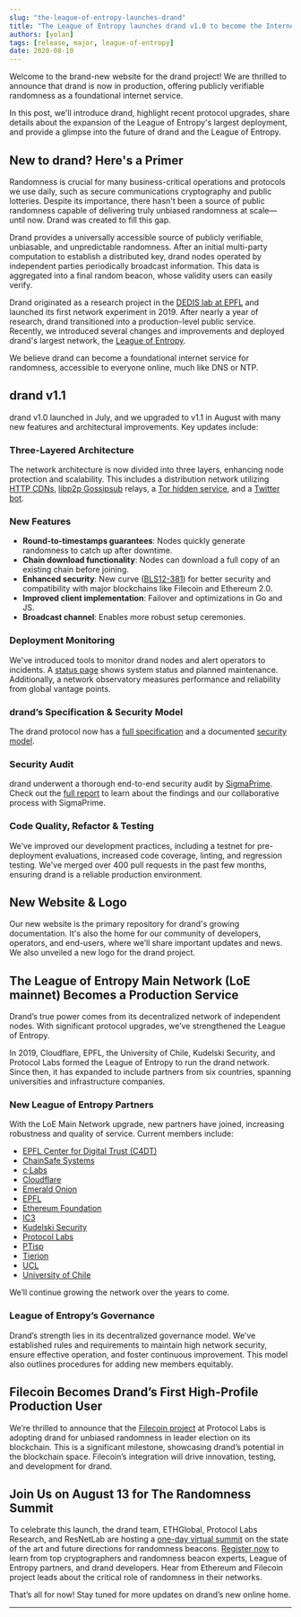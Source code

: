 ```yaml
---
slug: "the-league-of-entropy-launches-drand"
title: "The League of Entropy launches drand v1.0 to become the Internet’s first production-grade, publicly verifiable, randomness beacon!"
authors: [yolan]
tags: [release, major, league-of-entropy]
date: 2020-08-10
---
```


Welcome to the brand-new website for the drand project! We are thrilled to announce that drand is now in production, offering publicly verifiable randomness as a foundational internet service.

<!-- truncate -->

In this post, we'll introduce drand, highlight recent protocol upgrades, share details about the expansion of the League of Entropy's largest deployment, and provide a glimpse into the future of drand and the League of Entropy.

## New to drand? Here's a Primer

Randomness is crucial for many business-critical operations and protocols we use daily, such as secure communications cryptography and public lotteries. Despite its importance, there hasn't been a source of public randomness capable of delivering truly unbiased randomness at scale—until now. Drand was created to fill this gap.

Drand provides a universally accessible source of publicly verifiable, unbiasable, and unpredictable randomness. After an initial multi-party computation to establish a distributed key, drand nodes operated by independent parties periodically broadcast information. This data is aggregated into a final random beacon, whose validity users can easily verify.

Drand originated as a research project in the [DEDIS lab at EPFL](https://dedis.epfl.ch/) and launched its first network experiment in 2019. After nearly a year of research, drand transitioned into a production-level public service. Recently, we introduced several changes and improvements and deployed drand's largest network, the [League of Entropy](https://leagueofentropy.com/).

We believe drand can become a foundational internet service for randomness, accessible to everyone online, much like DNS or NTP.

## drand v1.1

drand v1.0 launched in July, and we upgraded to v1.1 in August with many new features and architectural improvements. Key updates include:

### Three-Layered Architecture

The network architecture is now divided into three layers, enhancing node protection and scalability. This includes a distribution network utilizing [HTTP CDNs](https://api.drand.sh/public/latest), [libp2p Gossipsub](https://blog.ipfs.io/2020-05-20-gossipsub-v1.1/) relays, a [Tor hidden service](https://drandeokfd5aaz3hr4hfk7mlr23vc63boxrpr44ertumtbousmdgbhad.onion/public/latest), and a [Twitter bot](https://twitter.com/loebot).

### New Features

- **Round-to-timestamps guarantees**: Nodes quickly generate randomness to catch up after downtime.
- **Chain download functionality**: Nodes can download a full copy of an existing chain before joining.
- **Enhanced security**: New curve ([BLS12-381](https://electriccoin.co/blog/new-snark-curve/)) for better security and compatibility with major blockchains like Filecoin and Ethereum 2.0.
- **Improved client implementation**: Failover and optimizations in Go and JS.
- **Broadcast channel**: Enables more robust setup ceremonies.

### Deployment Monitoring

We've introduced tools to monitor drand nodes and alert operators to incidents. A [status page](https://drand.statuspage.io/) shows system status and planned maintenance. Additionally, a network observatory measures performance and reliability from global vantage points.

### drand’s Specification & Security Model

The drand protocol now has a [full specification](https://docs.drand.love/docs/concepts/2-3-concepts-specification) and a documented [security model](https://docs.drand.love/docs/concepts/2-2-concepts-security-model).

### Security Audit

drand underwent a thorough end-to-end security audit by [SigmaPrime](https://sigmaprime.io/). Check out the [full report](https://drive.google.com/file/d/1fCy1ynO78gJLCNbqBruzHx7bh72Tu-q2/view?usp=sharing) to learn about the findings and our collaborative process with SigmaPrime.

### Code Quality, Refactor & Testing

We’ve improved our development practices, including a testnet for pre-deployment evaluations, increased code coverage, linting, and regression testing. We've merged over 400 pull requests in the past few months, ensuring drand is a reliable production environment.

## New Website & Logo

Our new website is the primary repository for drand's growing documentation. It's also the home for our community of developers, operators, and end-users, where we’ll share important updates and news. We also unveiled a new logo for the drand project.

## The League of Entropy Main Network (LoE mainnet) Becomes a Production Service

Drand’s true power comes from its decentralized network of independent nodes. With significant protocol upgrades, we’ve strengthened the League of Entropy.

In 2019, Cloudflare, EPFL, the University of Chile, Kudelski Security, and Protocol Labs formed the League of Entropy to run the drand network. Since then, it has expanded to include partners from six countries, spanning universities and infrastructure companies.

### New League of Entropy Partners

With the LoE Main Network upgrade, new partners have joined, increasing robustness and quality of service. Current members include:

- [EPFL Center for Digital Trust (C4DT)][C4DT]
- [ChainSafe Systems][CHAINSAFE]
- [c·Labs][CLABS]
- [Cloudflare][CLOUDFLARE]
- [Emerald Onion](https://emeraldonion.org/)
- [EPFL](https://www.epfl.ch/labs/dedis/)
- [Ethereum Foundation](https://ethereum.foundation/)
- [IC3](https://www.initc3.org/)
- [Kudelski Security](https://www.kudelskisecurity.com/)
- [Protocol Labs](https://protocol.ai/)
- [PTisp](https://ptisp.pt/)
- [Tierion](https://tierion.com/)
- [UCL](https://www.ucl.ac.uk/)
- [University of Chile](https://www.uchile.cl/)

We’ll continue growing the network over the years to come.

### League of Entropy’s Governance

Drand’s strength lies in its decentralized governance model. We’ve established rules and requirements to maintain high network security, ensure effective operation, and foster continuous improvement. This model also outlines procedures for adding new members equitably.

## Filecoin Becomes Drand’s First High-Profile Production User

We’re thrilled to announce that the [Filecoin project](https://filecoin.io/blog/filecoin-testnet-phase-2-is-here/) at Protocol Labs is adopting drand for unbiased randomness in leader election on its blockchain. This is a significant milestone, showcasing drand’s potential in the blockchain space. Filecoin’s integration will drive innovation, testing, and development for drand.

## Join Us on August 13 for The Randomness Summit

To celebrate this launch, the drand team, ETHGlobal, Protocol Labs Research, and ResNetLab are hosting a [one-day virtual summit](https://randomness2020.com/) on the state of the art and future directions for randomness beacons. [Register now](https://airtable.com/shrTsIV4Btd8Wugqb) to learn from top cryptographers and randomness beacon experts, League of Entropy partners, and drand developers. Hear from Ethereum and Filecoin project leads about the critical role of randomness in their networks.

That’s all for now! Stay tuned for more updates on drand’s new online home.

---

[C4DT]: https://drand.love/loe/epfl-center-for-digital-trust-c4dt
[CHAINSAFE]: https://drand.love/loe/chainsafe-systems
[CLABS]: https://drand.love/loe/clabs
[CLOUDFLARE]: https://drand.love/loe/cloudflare
